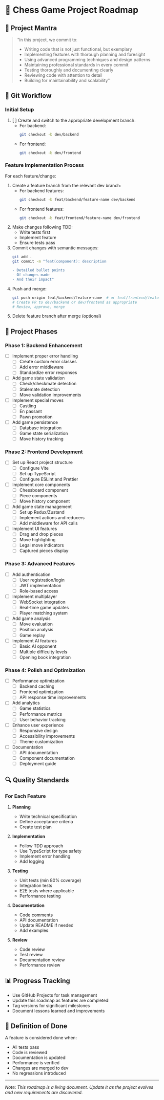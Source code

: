 # 🎯 Chess Game Project Roadmap

## 🧘 Project Mantra

> "In this project, we commit to:
> - Writing code that is not just functional, but exemplary
> - Implementing features with thorough planning and foresight
> - Using advanced programming techniques and design patterns
> - Maintaining professional standards in every commit
> - Testing thoroughly and documenting clearly
> - Reviewing code with attention to detail
> - Building for maintainability and scalability"

## 📝 Git Workflow

### Initial Setup
1. [ ] Create and switch to the appropriate development branch:
   - For backend:
     ```bash
     git checkout -b dev/backend
     ```
   - For frontend:
     ```bash
     git checkout -b dev/frontend
     ```

### Feature Implementation Process
For each feature/change:
1. Create a feature branch from the relevant dev branch:
   - For backend features:
     ```bash
     git checkout -b feat/backend/feature-name dev/backend
     ```
   - For frontend features:
     ```bash
     git checkout -b feat/frontend/feature-name dev/frontend
     ```
2. Make changes following TDD:
   - Write tests first
   - Implement feature
   - Ensure tests pass
3. Commit changes with semantic messages:
   ```bash
   git add .
   git commit -m "feat(component): description
   
   - Detailed bullet points
   - Of changes made
   - And their impact"
   ```
4. Push and merge:
   ```bash
   git push origin feat/backend/feature-name  # or feat/frontend/feature-name
   # Create PR to dev/backend or dev/frontend as appropriate
   # Review, approve, merge
   ```
5. Delete feature branch after merge (optional)

## 🎯 Project Phases

### Phase 1: Backend Enhancement
- [ ] Implement proper error handling
  - [ ] Create custom error classes
  - [ ] Add error middleware
  - [ ] Standardize error responses
- [ ] Add game state validation
  - [ ] Check/checkmate detection
  - [ ] Stalemate detection
  - [ ] Move validation improvements
- [ ] Implement special moves
  - [ ] Castling
  - [ ] En passant
  - [ ] Pawn promotion
- [ ] Add game persistence
  - [ ] Database integration
  - [ ] Game state serialization
  - [ ] Move history tracking

### Phase 2: Frontend Development
- [ ] Set up React project structure
  - [ ] Configure Vite
  - [ ] Set up TypeScript
  - [ ] Configure ESLint and Prettier
- [ ] Implement core components
  - [ ] Chessboard component
  - [ ] Piece components
  - [ ] Move history component
- [ ] Add game state management
  - [ ] Set up Redux/Zustand
  - [ ] Implement actions and reducers
  - [ ] Add middleware for API calls
- [ ] Implement UI features
  - [ ] Drag and drop pieces
  - [ ] Move highlighting
  - [ ] Legal move indicators
  - [ ] Captured pieces display

### Phase 3: Advanced Features
- [ ] Add authentication
  - [ ] User registration/login
  - [ ] JWT implementation
  - [ ] Role-based access
- [ ] Implement multiplayer
  - [ ] WebSocket integration
  - [ ] Real-time game updates
  - [ ] Player matching system
- [ ] Add game analysis
  - [ ] Move evaluation
  - [ ] Position analysis
  - [ ] Game replay
- [ ] Implement AI features
  - [ ] Basic AI opponent
  - [ ] Multiple difficulty levels
  - [ ] Opening book integration

### Phase 4: Polish and Optimization
- [ ] Performance optimization
  - [ ] Backend caching
  - [ ] Frontend optimization
  - [ ] API response time improvements
- [ ] Add analytics
  - [ ] Game statistics
  - [ ] Performance metrics
  - [ ] User behavior tracking
- [ ] Enhance user experience
  - [ ] Responsive design
  - [ ] Accessibility improvements
  - [ ] Theme customization
- [ ] Documentation
  - [ ] API documentation
  - [ ] Component documentation
  - [ ] Deployment guide

## 🔍 Quality Standards

### For Each Feature
1. **Planning**
   - Write technical specification
   - Define acceptance criteria
   - Create test plan

2. **Implementation**
   - Follow TDD approach
   - Use TypeScript for type safety
   - Implement error handling
   - Add logging

3. **Testing**
   - Unit tests (min 80% coverage)
   - Integration tests
   - E2E tests where applicable
   - Performance testing

4. **Documentation**
   - Code comments
   - API documentation
   - Update README if needed
   - Add examples

5. **Review**
   - Code review
   - Test review
   - Documentation review
   - Performance review

## 📊 Progress Tracking

- Use GitHub Projects for task management
- Update this roadmap as features are completed
- Tag versions for significant milestones
- Document lessons learned and improvements

## 🎯 Definition of Done

A feature is considered done when:
- All tests pass
- Code is reviewed
- Documentation is updated
- Performance is verified
- Changes are merged to dev
- No regressions introduced

---

*Note: This roadmap is a living document. Update it as the project evolves and new requirements are discovered.* 